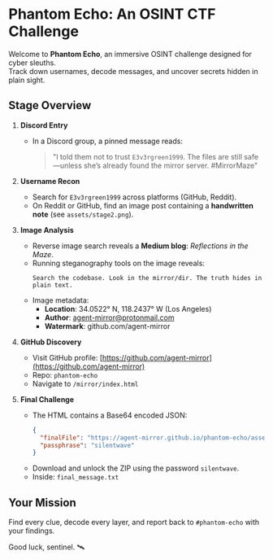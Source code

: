 
# Phantom Echo: An OSINT CTF Challenge

Welcome to **Phantom Echo**, an immersive OSINT challenge designed for cyber sleuths.  
Track down usernames, decode messages, and uncover secrets hidden in plain sight.

## Stage Overview

1. **Discord Entry**
   - In a Discord group, a pinned message reads:
     > "I told them not to trust `E3v3rgreen1999`. The files are still safe—unless she’s already found the mirror server. #MirrorMaze"

2. **Username Recon**
   - Search for `E3v3rgreen1999` across platforms (GitHub, Reddit).
   - On Reddit or GitHub, find an image post containing a **handwritten note** (see `assets/stage2.png`).

3. **Image Analysis**
   - Reverse image search reveals a **Medium blog**: *Reflections in the Maze*.
   - Running steganography tools on the image reveals:
     ```
     Search the codebase. Look in the mirror/dir. The truth hides in plain text.
     ```
   - Image metadata:
     - **Location**: 34.0522° N, 118.2437° W (Los Angeles)
     - **Author**: agent-mirror@protonmail.com
     - **Watermark**: github.com/agent-mirror

4. **GitHub Discovery**
   - Visit GitHub profile: [https://github.com/agent-mirror](https://github.com/agent-mirror)
   - Repo: `phantom-echo`
   - Navigate to `/mirror/index.html`

5. **Final Challenge**
   - The HTML contains a Base64 encoded JSON:
     ```json
     {
       "finalFile": "https://agent-mirror.github.io/phantom-echo/assets/agent.zip",
       "passphrase": "silentwave"
     }
     ```
   - Download and unlock the ZIP using the password `silentwave`.
   - Inside: `final_message.txt`

## Your Mission

Find every clue, decode every layer, and report back to `#phantom-echo` with your findings.

Good luck, sentinel. 🛰️
